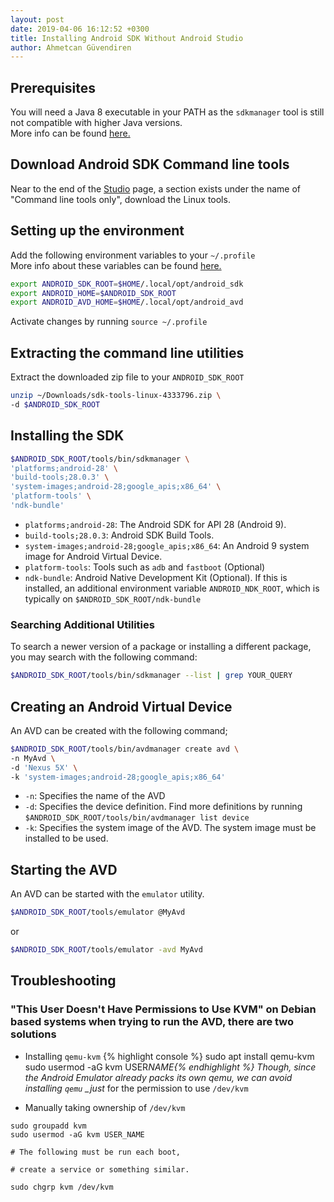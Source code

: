 ```yaml
---
layout: post
date: 2019-04-06 16:12:52 +0300
title: Installing Android SDK Without Android Studio
author: Ahmetcan Güvendiren
---
```


## Prerequisites

You will need a Java 8 executable in your PATH as the `sdkmanager` tool is still not compatible with higher Java versions.  
More info can be found [here.](https://stackoverflow.com/q/47150410)

## Download Android SDK Command line tools

Near to the end of the [Studio](https://developer.android.com/studio/) page, a section exists under the name of "Command line tools only", download the Linux tools.

## Setting up the environment

Add the following environment variables to your `~/.profile`  
More info about these variables can be found [here.](https://developer.android.com/studio/command-line/variables)

```bash
export ANDROID_SDK_ROOT=$HOME/.local/opt/android_sdk
export ANDROID_HOME=$ANDROID_SDK_ROOT
export ANDROID_AVD_HOME=$HOME/.local/opt/android_avd
```

Activate changes by running `source ~/.profile`

## Extracting the command line utilities

Extract the downloaded zip file to your `ANDROID_SDK_ROOT`

```bash
unzip ~/Downloads/sdk-tools-linux-4333796.zip \
-d $ANDROID_SDK_ROOT
```

## Installing the SDK

```bash
$ANDROID_SDK_ROOT/tools/bin/sdkmanager \
'platforms;android-28' \
'build-tools;28.0.3' \
'system-images;android-28;google_apis;x86_64' \
'platform-tools' \
'ndk-bundle'
```

- `platforms;android-28`: The Android SDK for API 28 (Android 9).
- `build-tools;28.0.3`: Android SDK Build Tools.
- `system-images;android-28;google_apis;x86_64`: An Android 9 system image for Android Virtual Device.
- `platform-tools`: Tools such as `adb` and `fastboot` (Optional)
- `ndk-bundle`: Android Native Development Kit (Optional). If this is installed, an additional environment variable `ANDROID_NDK_ROOT`, which is typically on `$ANDROID_SDK_ROOT/ndk-bundle`

### Searching Additional Utilities

To search a newer version of a package or installing a different package, you may search with the following command:

```bash
$ANDROID_SDK_ROOT/tools/bin/sdkmanager --list | grep YOUR_QUERY
```

## Creating an Android Virtual Device

An AVD can be created with the following command;

```bash
$ANDROID_SDK_ROOT/tools/bin/avdmanager create avd \
-n MyAvd \
-d 'Nexus 5X' \
-k 'system-images;android-28;google_apis;x86_64'
```

- `-n`: Specifies the name of the AVD
- `-d`: Specifies the device definition. Find more definitions by running `$ANDROID_SDK_ROOT/tools/bin/avdmanager list device`
- `-k`: Specifies the system image of the AVD. The system image must be installed to be used.

## Starting the AVD

An AVD can be started with the `emulator` utility.

```bash
$ANDROID_SDK_ROOT/tools/emulator @MyAvd
```

or

```bash
$ANDROID_SDK_ROOT/tools/emulator -avd MyAvd
```

## Troubleshooting

### "This User Doesn't Have Permissions to Use KVM" on Debian based systems when trying to run the AVD, there are two solutions

- Installing `qemu-kvm`
  {% highlight console %}
  sudo apt install qemu-kvm
  sudo usermod -aG kvm USER*NAME{% endhighlight %}
  Though, since the Android Emulator already packs its own qemu, we can avoid installing `qemu` \_just* for the permission to use `/dev/kvm`

- Manually taking ownership of `/dev/kvm`

```console
sudo groupadd kvm
sudo usermod -aG kvm USER_NAME

# The following must be run each boot,

# create a service or something similar.

sudo chgrp kvm /dev/kvm
```
